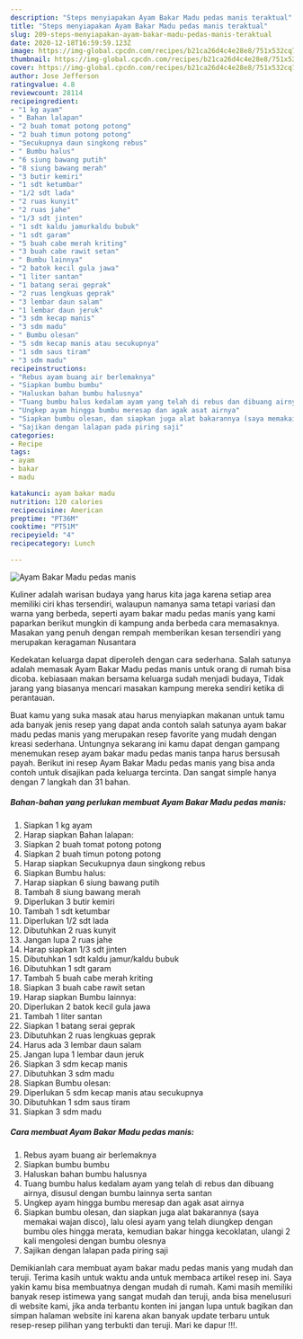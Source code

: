 ```yaml
---
description: "Steps menyiapakan Ayam Bakar Madu pedas manis teraktual"
title: "Steps menyiapakan Ayam Bakar Madu pedas manis teraktual"
slug: 209-steps-menyiapakan-ayam-bakar-madu-pedas-manis-teraktual
date: 2020-12-18T16:59:59.123Z
image: https://img-global.cpcdn.com/recipes/b21ca26d4c4e28e8/751x532cq70/ayam-bakar-madu-pedas-manis-foto-resep-utama.jpg
thumbnail: https://img-global.cpcdn.com/recipes/b21ca26d4c4e28e8/751x532cq70/ayam-bakar-madu-pedas-manis-foto-resep-utama.jpg
cover: https://img-global.cpcdn.com/recipes/b21ca26d4c4e28e8/751x532cq70/ayam-bakar-madu-pedas-manis-foto-resep-utama.jpg
author: Jose Jefferson
ratingvalue: 4.8
reviewcount: 28114
recipeingredient:
- "1 kg ayam"
- " Bahan lalapan"
- "2 buah tomat potong potong"
- "2 buah timun potong potong"
- "Secukupnya daun singkong rebus"
- " Bumbu halus"
- "6 siung bawang putih"
- "8 siung bawang merah"
- "3 butir kemiri"
- "1 sdt ketumbar"
- "1/2 sdt lada"
- "2 ruas kunyit"
- "2 ruas jahe"
- "1/3 sdt jinten"
- "1 sdt kaldu jamurkaldu bubuk"
- "1 sdt garam"
- "5 buah cabe merah kriting"
- "3 buah cabe rawit setan"
- " Bumbu lainnya"
- "2 batok kecil gula jawa"
- "1 liter santan"
- "1 batang serai geprak"
- "2 ruas lengkuas geprak"
- "3 lembar daun salam"
- "1 lembar daun jeruk"
- "3 sdm kecap manis"
- "3 sdm madu"
- " Bumbu olesan"
- "5 sdm kecap manis atau secukupnya"
- "1 sdm saus tiram"
- "3 sdm madu"
recipeinstructions:
- "Rebus ayam buang air berlemaknya"
- "Siapkan bumbu bumbu"
- "Haluskan bahan bumbu halusnya"
- "Tuang bumbu halus kedalam ayam yang telah di rebus dan dibuang airnya, disusul dengan bumbu lainnya serta santan"
- "Ungkep ayam hingga bumbu meresap dan agak asat airnya"
- "Siapkan bumbu olesan, dan siapkan juga alat bakarannya (saya memakai wajan disco), lalu olesi ayam yang telah diungkep dengan bumbu oles hingga merata, kemudian bakar hingga kecoklatan, ulangi 2 kali mengolesi dengan bumbu olesnya"
- "Sajikan dengan lalapan pada piring saji"
categories:
- Recipe
tags:
- ayam
- bakar
- madu

katakunci: ayam bakar madu 
nutrition: 120 calories
recipecuisine: American
preptime: "PT36M"
cooktime: "PT51M"
recipeyield: "4"
recipecategory: Lunch

---
```



![Ayam Bakar Madu pedas manis](https://img-global.cpcdn.com/recipes/b21ca26d4c4e28e8/751x532cq70/ayam-bakar-madu-pedas-manis-foto-resep-utama.jpg)

Kuliner adalah warisan budaya yang harus kita jaga karena setiap area memiliki ciri khas tersendiri, walaupun namanya sama tetapi variasi dan warna yang berbeda, seperti ayam bakar madu pedas manis yang kami paparkan berikut mungkin di kampung anda berbeda cara memasaknya. Masakan yang penuh dengan rempah memberikan kesan tersendiri yang merupakan keragaman Nusantara

Kedekatan keluarga dapat diperoleh dengan cara sederhana. Salah satunya adalah memasak Ayam Bakar Madu pedas manis untuk orang di rumah bisa dicoba. kebiasaan makan bersama keluarga sudah menjadi budaya, Tidak jarang yang biasanya mencari masakan kampung mereka sendiri ketika di perantauan.



Buat kamu yang suka masak atau harus menyiapkan makanan untuk tamu ada banyak jenis resep yang dapat anda contoh salah satunya ayam bakar madu pedas manis yang merupakan resep favorite yang mudah dengan kreasi sederhana. Untungnya sekarang ini kamu dapat dengan gampang menemukan resep ayam bakar madu pedas manis tanpa harus bersusah payah.
Berikut ini resep Ayam Bakar Madu pedas manis yang bisa anda contoh untuk disajikan pada keluarga tercinta. Dan sangat simple hanya dengan 7 langkah dan 31 bahan.


<!--inarticleads1-->

##### Bahan-bahan yang perlukan membuat Ayam Bakar Madu pedas manis:

1. Siapkan 1 kg ayam
1. Harap siapkan  Bahan lalapan:
1. Siapkan 2 buah tomat potong potong
1. Siapkan 2 buah timun potong potong
1. Harap siapkan Secukupnya daun singkong rebus
1. Siapkan  Bumbu halus:
1. Harap siapkan 6 siung bawang putih
1. Tambah 8 siung bawang merah
1. Diperlukan 3 butir kemiri
1. Tambah 1 sdt ketumbar
1. Diperlukan 1/2 sdt lada
1. Dibutuhkan 2 ruas kunyit
1. Jangan lupa 2 ruas jahe
1. Harap siapkan 1/3 sdt jinten
1. Dibutuhkan 1 sdt kaldu jamur/kaldu bubuk
1. Dibutuhkan 1 sdt garam
1. Tambah 5 buah cabe merah kriting
1. Siapkan 3 buah cabe rawit setan
1. Harap siapkan  Bumbu lainnya:
1. Diperlukan 2 batok kecil gula jawa
1. Tambah 1 liter santan
1. Siapkan 1 batang serai geprak
1. Dibutuhkan 2 ruas lengkuas geprak
1. Harus ada 3 lembar daun salam
1. Jangan lupa 1 lembar daun jeruk
1. Siapkan 3 sdm kecap manis
1. Dibutuhkan 3 sdm madu
1. Siapkan  Bumbu olesan:
1. Diperlukan 5 sdm kecap manis atau secukupnya
1. Dibutuhkan 1 sdm saus tiram
1. Siapkan 3 sdm madu




<!--inarticleads2-->

##### Cara membuat  Ayam Bakar Madu pedas manis:

1. Rebus ayam buang air berlemaknya
1. Siapkan bumbu bumbu
1. Haluskan bahan bumbu halusnya
1. Tuang bumbu halus kedalam ayam yang telah di rebus dan dibuang airnya, disusul dengan bumbu lainnya serta santan
1. Ungkep ayam hingga bumbu meresap dan agak asat airnya
1. Siapkan bumbu olesan, dan siapkan juga alat bakarannya (saya memakai wajan disco), lalu olesi ayam yang telah diungkep dengan bumbu oles hingga merata, kemudian bakar hingga kecoklatan, ulangi 2 kali mengolesi dengan bumbu olesnya
1. Sajikan dengan lalapan pada piring saji




Demikianlah cara membuat ayam bakar madu pedas manis yang mudah dan teruji. Terima kasih untuk waktu anda untuk membaca artikel resep ini. Saya yakin kamu bisa membuatnya dengan mudah di rumah. Kami masih memiliki banyak resep istimewa yang sangat mudah dan teruji, anda bisa menelusuri di website kami, jika anda terbantu konten ini jangan lupa untuk bagikan dan simpan halaman website ini karena akan banyak update terbaru untuk resep-resep pilihan yang terbukti dan teruji. Mari ke dapur !!!. 
